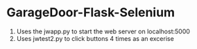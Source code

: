 # GarageDoor-Flask-Selenium


1. Uses the jwapp.py to start the web server on localhost:5000
2. Uses jwtest2.py to click buttons 4 times as an excerise

